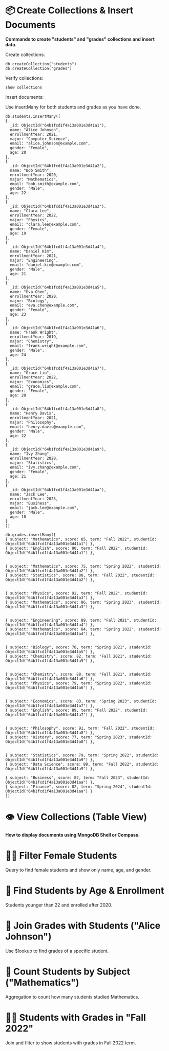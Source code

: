 # 📦 Create Collections & Insert Documents

**Commands to create "students" and "grades" collections and insert data.**

Create collections:

```
db.createCollection("students")
db.createCollection("grades")
```

 Verify collections:

```
show collections
```

Insert documents:

Use insertMany for both students and grades as you have done.

```
db.students.insertMany([
{
  _id: ObjectId("64b1fcd1f4a13a001e3d41a1"),
  name: "Alice Johnson",
  enrollmentYear: 2021,
  major: "Computer Science",
  email: "alice.johnson@example.com",
  gender: "Female",
  age: 20
},
{
  _id: ObjectId("64b1fcd1f4a13a001e3d41a2"),
  name: "Bob Smith",
  enrollmentYear: 2020,
  major: "Mathematics",
  email: "bob.smith@example.com",
  gender: "Male",
  age: 22
},
{
  _id: ObjectId("64b1fcd1f4a13a001e3d41a3"),
  name: "Clara Lee",
  enrollmentYear: 2022,
  major: "Physics",
  email: "clara.lee@example.com",
  gender: "Female",
  age: 19
},
{
  _id: ObjectId("64b1fcd1f4a13a001e3d41a4"),
  name: "Daniel Kim",
  enrollmentYear: 2021,
  major: "Engineering",
  email: "daniel.kim@example.com",
  gender: "Male",
  age: 21
},
{
  _id: ObjectId("64b1fcd1f4a13a001e3d41a5"),
  name: "Eva Chen",
  enrollmentYear: 2020,
  major: "Biology",
  email: "eva.chen@example.com",
  gender: "Female",
  age: 23
},
{
  _id: ObjectId("64b1fcd1f4a13a001e3d41a6"),
  name: "Frank Wright",
  enrollmentYear: 2019,
  major: "Chemistry",
  email: "frank.wright@example.com",
  gender: "Male",
  age: 24
},
{
  _id: ObjectId("64b1fcd1f4a13a001e3d41a7"),
  name: "Grace Liu",
  enrollmentYear: 2022,
  major: "Economics",
  email: "grace.liu@example.com",
  gender: "Female",
  age: 20
},
{
  _id: ObjectId("64b1fcd1f4a13a001e3d41a8"),
  name: "Henry Davis",
  enrollmentYear: 2021,
  major: "Philosophy",
  email: "henry.davis@example.com",
  gender: "Male",
  age: 22
},
{
  _id: ObjectId("64b1fcd1f4a13a001e3d41a9"),
  name: "Ivy Zhang",
  enrollmentYear: 2020,
  major: "Statistics",
  email: "ivy.zhang@example.com",
  gender: "Female",
  age: 21
},
{
  _id: ObjectId("64b1fcd1f4a13a001e3d41aa"),
  name: "Jack Lee",
  enrollmentYear: 2023,
  major: "Business",
  email: "jack.lee@example.com",
  gender: "Male",
  age: 18
}
])
```

```
db.grades.insertMany([
{ subject: "Mathematics", score: 85, term: "Fall 2022", studentId: ObjectId("64b1fcd1f4a13a001e3d41a1") },
{ subject: "English", score: 90, term: "Fall 2022", studentId: ObjectId("64b1fcd1f4a13a001e3d41a1") },


{ subject: "Mathematics", score: 75, term: "Spring 2022", studentId: ObjectId("64b1fcd1f4a13a001e3d41a2") },
{ subject: "Statistics", score: 80, term: "Fall 2022", studentId: ObjectId("64b1fcd1f4a13a001e3d41a2") },


{ subject: "Physics", score: 92, term: "Fall 2022", studentId: ObjectId("64b1fcd1f4a13a001e3d41a3") },
{ subject: "Mathematics", score: 86, term: "Spring 2023", studentId: ObjectId("64b1fcd1f4a13a001e3d41a3") },


{ subject: "Engineering", score: 89, term: "Fall 2021", studentId: ObjectId("64b1fcd1f4a13a001e3d41a4") },
{ subject: "Mathematics", score: 84, term: "Spring 2022", studentId: ObjectId("64b1fcd1f4a13a001e3d41a4") },


{ subject: "Biology", score: 78, term: "Spring 2021", studentId: ObjectId("64b1fcd1f4a13a001e3d41a5") },
{ subject: "Chemistry", score: 82, term: "Fall 2021", studentId: ObjectId("64b1fcd1f4a13a001e3d41a5") },


{ subject: "Chemistry", score: 88, term: "Fall 2021", studentId: ObjectId("64b1fcd1f4a13a001e3d41a6") },
{ subject: "Physics", score: 79, term: "Spring 2022", studentId: ObjectId("64b1fcd1f4a13a001e3d41a6") },


{ subject: "Economics", score: 83, term: "Spring 2023", studentId: ObjectId("64b1fcd1f4a13a001e3d41a7") },
{ subject: "English", score: 89, term: "Fall 2022", studentId: ObjectId("64b1fcd1f4a13a001e3d41a7") },


{ subject: "Philosophy", score: 91, term: "Fall 2022", studentId: ObjectId("64b1fcd1f4a13a001e3d41a8") },
{ subject: "History", score: 77, term: "Spring 2023", studentId: ObjectId("64b1fcd1f4a13a001e3d41a8") },


{ subject: "Statistics", score: 79, term: "Spring 2022", studentId: ObjectId("64b1fcd1f4a13a001e3d41a9") },
{ subject: "Data Science", score: 88, term: "Fall 2022", studentId: ObjectId("64b1fcd1f4a13a001e3d41a9") },

{ subject: "Business", score: 87, term: "Fall 2023", studentId: ObjectId("64b1fcd1f4a13a001e3d41aa") },
{ subject: "Finance", score: 82, term: "Spring 2024", studentId: ObjectId("64b1fcd1f4a13a001e3d41aa") }
])
```

# 👁️ View Collections (Table View)

**How to display documents using MongoDB Shell or Compass.**



# 👩‍🎓 Filter Female Students

Query to find female students and show only name, age, and gender.

# 📅 Find Students by Age & Enrollment

Students younger than 22 and enrolled after 2020.

# 🔗 Join Grades with Students ("Alice Johnson")

Use $lookup to find grades of a specific student.

# 🧮 Count Students by Subject ("Mathematics")

Aggregation to count how many students studied Mathematics.

# 🧑‍🏫 Students with Grades in "Fall 2022"
Join and filter to show students with grades in Fall 2022 term.
